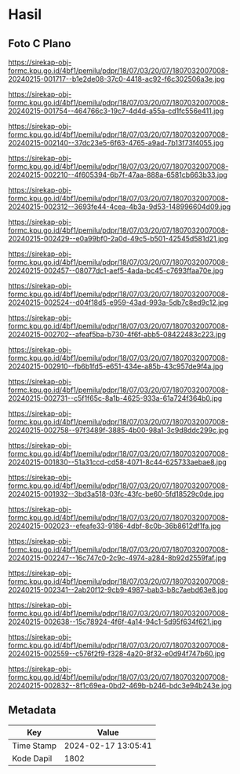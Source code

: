 # Hasil

## Foto C Plano

https://sirekap-obj-formc.kpu.go.id/4bf1/pemilu/pdpr/18/07/03/20/07/1807032007008-20240215-001717--b1e2de08-37c0-4418-ac92-f6c302506a3e.jpg

https://sirekap-obj-formc.kpu.go.id/4bf1/pemilu/pdpr/18/07/03/20/07/1807032007008-20240215-001754--464766c3-19c7-4d4d-a55a-cd1fc556e411.jpg

https://sirekap-obj-formc.kpu.go.id/4bf1/pemilu/pdpr/18/07/03/20/07/1807032007008-20240215-002140--37dc23e5-6f63-4765-a9ad-7b13f73f4055.jpg

https://sirekap-obj-formc.kpu.go.id/4bf1/pemilu/pdpr/18/07/03/20/07/1807032007008-20240215-002210--4f605394-6b7f-47aa-888a-6581cb663b33.jpg

https://sirekap-obj-formc.kpu.go.id/4bf1/pemilu/pdpr/18/07/03/20/07/1807032007008-20240215-002312--3693fe44-4cea-4b3a-9d53-148996604d09.jpg

https://sirekap-obj-formc.kpu.go.id/4bf1/pemilu/pdpr/18/07/03/20/07/1807032007008-20240215-002429--e0a99bf0-2a0d-49c5-b501-42545d581d21.jpg

https://sirekap-obj-formc.kpu.go.id/4bf1/pemilu/pdpr/18/07/03/20/07/1807032007008-20240215-002457--08077dc1-aef5-4ada-bc45-c7693ffaa70e.jpg

https://sirekap-obj-formc.kpu.go.id/4bf1/pemilu/pdpr/18/07/03/20/07/1807032007008-20240215-002524--d04f18d5-e959-43ad-993a-5db7c8ed9c12.jpg

https://sirekap-obj-formc.kpu.go.id/4bf1/pemilu/pdpr/18/07/03/20/07/1807032007008-20240215-002702--afeaf5ba-b730-4f6f-abb5-08422483c223.jpg

https://sirekap-obj-formc.kpu.go.id/4bf1/pemilu/pdpr/18/07/03/20/07/1807032007008-20240215-002910--fb6b1fd5-e651-434e-a85b-43c957de9f4a.jpg

https://sirekap-obj-formc.kpu.go.id/4bf1/pemilu/pdpr/18/07/03/20/07/1807032007008-20240215-002731--c5f1f65c-8a1b-4625-933a-61a724f364b0.jpg

https://sirekap-obj-formc.kpu.go.id/4bf1/pemilu/pdpr/18/07/03/20/07/1807032007008-20240215-002758--97f3489f-3885-4b00-98a1-3c9d8ddc299c.jpg

https://sirekap-obj-formc.kpu.go.id/4bf1/pemilu/pdpr/18/07/03/20/07/1807032007008-20240215-001830--51a31ccd-cd58-4071-8c44-625733aebae8.jpg

https://sirekap-obj-formc.kpu.go.id/4bf1/pemilu/pdpr/18/07/03/20/07/1807032007008-20240215-001932--3bd3a518-03fc-43fc-be60-5fd18529c0de.jpg

https://sirekap-obj-formc.kpu.go.id/4bf1/pemilu/pdpr/18/07/03/20/07/1807032007008-20240215-002023--efeafe33-9186-4dbf-8c0b-36b8612df1fa.jpg

https://sirekap-obj-formc.kpu.go.id/4bf1/pemilu/pdpr/18/07/03/20/07/1807032007008-20240215-002247--16c747c0-2c9c-4974-a284-8b92d2559faf.jpg

https://sirekap-obj-formc.kpu.go.id/4bf1/pemilu/pdpr/18/07/03/20/07/1807032007008-20240215-002341--2ab20f12-9cb9-4987-bab3-b8c7aebd63e8.jpg

https://sirekap-obj-formc.kpu.go.id/4bf1/pemilu/pdpr/18/07/03/20/07/1807032007008-20240215-002638--15c78924-4f6f-4a14-94c1-5d95f634f621.jpg

https://sirekap-obj-formc.kpu.go.id/4bf1/pemilu/pdpr/18/07/03/20/07/1807032007008-20240215-002559--c576f2f9-f328-4a20-8f32-e0d94f747b60.jpg

https://sirekap-obj-formc.kpu.go.id/4bf1/pemilu/pdpr/18/07/03/20/07/1807032007008-20240215-002832--8f1c69ea-0bd2-469b-b246-bdc3e94b243e.jpg


## Metadata

| Key        | Value               |
| ---------- | ------------------- |
| Time Stamp | 2024-02-17 13:05:41 |
| Kode Dapil | 1802                |




